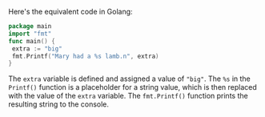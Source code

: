 Here's the equivalent code in Golang:
```go
package main
import "fmt"
func main() {
 extra := "big"
 fmt.Printf("Mary had a %s lamb.n", extra)
}
```
The `extra` variable is defined and assigned a value of `"big"`. The `%s` in the `Printf()` function is a placeholder for a string value, which is then replaced with the value of the `extra` variable. The `fmt.Printf()` function prints the resulting string to the console.

